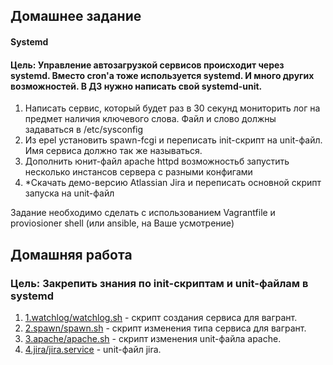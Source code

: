 ## Домашнее задание
#### Systemd
#### Цель: Управление автозагрузкой сервисов происходит через systemd. Вместо cron'а тоже используется systemd. И много других возможностей. В ДЗ нужно написать свой systemd-unit.

1. Написать сервис, который будет раз в 30 секунд мониторить лог на предмет наличия ключевого слова. Файл и слово должны задаваться в /etc/sysconfig
2. Из epel установить spawn-fcgi и переписать init-скрипт на unit-файл. Имя сервиса должно так же называться.
3. Дополнить юнит-файл apache httpd возможностьб запустить несколько инстансов сервера с разными конфигами
4. *Скачать демо-версию Atlassian Jira и переписать основной скрипт запуска на unit-файл

  Задание необходимо сделать с использованием Vagrantfile и proviosioner shell (или ansible, на Ваше усмотрение) 

## Домашняя работа
### Цель: Закрепить знания по init-скриптам и unit-файлам в systemd

1. [1.watchlog/watchlog.sh](https://github.com/alexshangin/otus/blob/master/lesson08/1.watchlog/watchlog.sh) - скрипт создания сервиса для вагрант.
2. [2.spawn/spawn.sh](https://github.com/alexshangin/otus/blob/master/lesson08/2.spawn/spawn.sh) - скрипт изменения типа сервиса для вагрант.
3. [3.apache/apache.sh](https://github.com/alexshangin/otus/blob/master/lesson08/3.apache/apache.sh) - скрипт изменения unit-файла apache.
4. [4.jira/jira.service](https://github.com/alexshangin/otus/blob/master/lesson08/4.jira/jira.service) - unit-файл jira.

